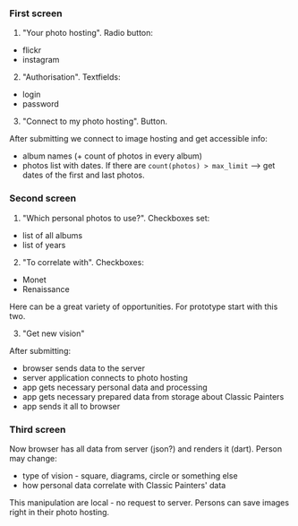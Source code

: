 ### First screen

1) "Your photo hosting". Radio button:

- flickr
- instagram

2) "Authorisation". Textfields:

- login
- password

3) "Connect to my photo hosting". Button.

After submitting we connect to image hosting and get accessible info:

- album names (+ count of photos in every album)
- photos list with dates. If there are ```count(photos) > max_limit``` --> get dates of the first and last photos.

### Second screen

1) "Which personal photos to use?". Checkboxes set:

- list of all albums
- list of years

2) "To correlate with". Checkboxes:

- Monet
- Renaissance

Here can be a great variety of opportunities. For prototype start with this two.

3) "Get new vision"


After submitting:

- browser sends data to the server
- server application connects to photo hosting
- app gets necessary personal data and processing 
- app gets necessary prepared data from storage about Classic Painters
- app sends it all to browser

### Third screen

Now browser has all data from server  (json?) and renders it (dart).
Person may change:

- type of vision - square, diagrams, circle or something else
- how personal data correlate with Classic Painters' data

This manipulation are local - no request to server.
Persons can save images right in their photo hosting.